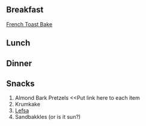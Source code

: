 ## Breakfast ##
[French Toast Bake](https://github.com/onaclov2000/Recipes/blob/master/FrenchToastBake.md)

## Lunch ##

## Dinner ##

## Snacks ##
1. Almond Bark Pretzels
<<Put link here to each item
2. Krumkake
3. [Lefsa](https://github.com/onaclov2000/Recipes/blob/master/Lefsa.md)
4. Sandbakkles (or is it sun?)
